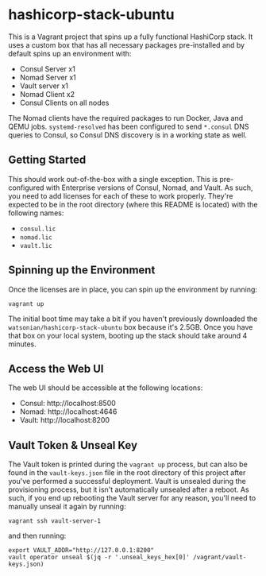 # hashicorp-stack-ubuntu

This is a Vagrant project that spins up a fully functional HashiCorp stack. It
uses a custom box that has all necessary packages pre-installed and by default
spins up an environment with:

- Consul Server x1
- Nomad Server x1
- Vault server x1
- Nomad Client x2
- Consul Clients on all nodes

The Nomad clients have the required packages to run Docker, Java and QEMU jobs.
`systemd-resolved` has been configured to send `*.consul` DNS queries to Consul,
so Consul DNS discovery is in a working state as well.

## Getting Started

This should work out-of-the-box with a single exception. This is pre-configured
with Enterprise versions of Consul, Nomad, and Vault. As such, you need to add
licenses for each of these to work properly. They're expected to be in the root
directory (where this README is located) with the following names:

* `consul.lic`
* `nomad.lic`
* `vault.lic`

## Spinning up the Environment

Once the licenses are in place, you can spin up the environment by running:

```
vagrant up
```

The initial boot time may take a bit if you haven't previously downloaded the
`watsonian/hashicorp-stack-ubuntu` box because it's 2.5GB. Once you have that
box on your local system, booting up the stack should take around 4 minutes.

## Access the Web UI

The web UI should be accessible at the following locations:

* Consul: http://localhost:8500
* Nomad: http://localhost:4646
* Vault: http://localhost:8200

## Vault Token & Unseal Key

The Vault token is printed during the `vagrant up` process, but can also be
found in the `vault-keys.json` file in the root directory of this project after
you've performed a successful deployment. Vault is unsealed during the
provisioning process, but it isn't automatically unsealed after a reboot. As
such, if you end up rebooting the Vault server for any reason, you'll need to
manually unseal it again by running:

```
vagrant ssh vault-server-1
```

and then running:

```
export VAULT_ADDR="http://127.0.0.1:8200"
vault operator unseal $(jq -r '.unseal_keys_hex[0]' /vagrant/vault-keys.json)
```